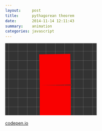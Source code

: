 ```yaml
---
layout:     post
title:      pythagorean theorem
date:       2014-11-14 12:11:43
summary:    animation
categories: javascript
---
```


![pi](/images/pi.gif)

[codepen.io](http://codepen.io/dividead/pen/MYYWXY)